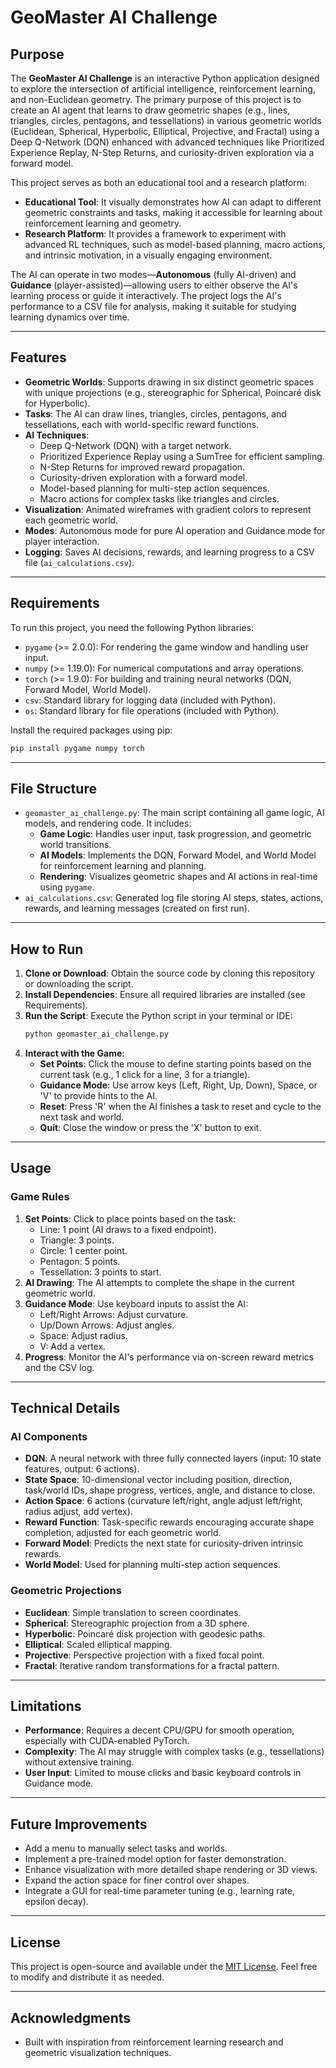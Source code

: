 # GeoMaster AI Challenge

## Purpose
The **GeoMaster AI Challenge** is an interactive Python application designed to explore the intersection of artificial intelligence, reinforcement learning, and non-Euclidean geometry. The primary purpose of this project is to create an AI agent that learns to draw geometric shapes (e.g., lines, triangles, circles, pentagons, and tessellations) in various geometric worlds (Euclidean, Spherical, Hyperbolic, Elliptical, Projective, and Fractal) using a Deep Q-Network (DQN) enhanced with advanced techniques like Prioritized Experience Replay, N-Step Returns, and curiosity-driven exploration via a forward model.

This project serves as both an educational tool and a research platform:
- **Educational Tool**: It visually demonstrates how AI can adapt to different geometric constraints and tasks, making it accessible for learning about reinforcement learning and geometry.
- **Research Platform**: It provides a framework to experiment with advanced RL techniques, such as model-based planning, macro actions, and intrinsic motivation, in a visually engaging environment.

The AI can operate in two modes—**Autonomous** (fully AI-driven) and **Guidance** (player-assisted)—allowing users to either observe the AI's learning process or guide it interactively. The project logs the AI's performance to a CSV file for analysis, making it suitable for studying learning dynamics over time.

---

## Features
- **Geometric Worlds**: Supports drawing in six distinct geometric spaces with unique projections (e.g., stereographic for Spherical, Poincaré disk for Hyperbolic).
- **Tasks**: The AI can draw lines, triangles, circles, pentagons, and tessellations, each with world-specific reward functions.
- **AI Techniques**:
  - Deep Q-Network (DQN) with a target network.
  - Prioritized Experience Replay using a SumTree for efficient sampling.
  - N-Step Returns for improved reward propagation.
  - Curiosity-driven exploration with a forward model.
  - Model-based planning for multi-step action sequences.
  - Macro actions for complex tasks like triangles and circles.
- **Visualization**: Animated wireframes with gradient colors to represent each geometric world.
- **Modes**: Autonomous mode for pure AI operation and Guidance mode for player interaction.
- **Logging**: Saves AI decisions, rewards, and learning progress to a CSV file (`ai_calculations.csv`).

---

## Requirements
To run this project, you need the following Python libraries:
- `pygame` (>= 2.0.0): For rendering the game window and handling user input.
- `numpy` (>= 1.19.0): For numerical computations and array operations.
- `torch` (>= 1.9.0): For building and training neural networks (DQN, Forward Model, World Model).
- `csv`: Standard library for logging data (included with Python).
- `os`: Standard library for file operations (included with Python).

Install the required packages using pip:
```bash
pip install pygame numpy torch
```

---

## File Structure
- `geomaster_ai_challenge.py`: The main script containing all game logic, AI models, and rendering code. It includes:
  - **Game Logic**: Handles user input, task progression, and geometric world transitions.
  - **AI Models**: Implements the DQN, Forward Model, and World Model for reinforcement learning and planning.
  - **Rendering**: Visualizes geometric shapes and AI actions in real-time using `pygame`.
- `ai_calculations.csv`: Generated log file storing AI steps, states, actions, rewards, and learning messages (created on first run).

---

## How to Run
1. **Clone or Download**: Obtain the source code by cloning this repository or downloading the script.
2. **Install Dependencies**: Ensure all required libraries are installed (see Requirements).
3. **Run the Script**: Execute the Python script in your terminal or IDE:
   ```bash
   python geomaster_ai_challenge.py
   ```
4. **Interact with the Game**:
   - **Set Points**: Click the mouse to define starting points based on the current task (e.g., 1 click for a line, 3 for a triangle).
   - **Guidance Mode**: Use arrow keys (Left, Right, Up, Down), Space, or 'V' to provide hints to the AI.
   - **Reset**: Press 'R' when the AI finishes a task to reset and cycle to the next task and world.
   - **Quit**: Close the window or press the 'X' button to exit.

---

## Usage
### Game Rules
1. **Set Points**: Click to place points based on the task:
   - Line: 1 point (AI draws to a fixed endpoint).
   - Triangle: 3 points.
   - Circle: 1 center point.
   - Pentagon: 5 points.
   - Tessellation: 3 points to start.
2. **AI Drawing**: The AI attempts to complete the shape in the current geometric world.
3. **Guidance Mode**: Use keyboard inputs to assist the AI:
   - Left/Right Arrows: Adjust curvature.
   - Up/Down Arrows: Adjust angles.
   - Space: Adjust radius.
   - V: Add a vertex.
4. **Progress**: Monitor the AI's performance via on-screen reward metrics and the CSV log.

---

## Technical Details
### AI Components
- **DQN**: A neural network with three fully connected layers (input: 10 state features, output: 6 actions).
- **State Space**: 10-dimensional vector including position, direction, task/world IDs, shape progress, vertices, angle, and distance to close.
- **Action Space**: 6 actions (curvature left/right, angle adjust left/right, radius adjust, add vertex).
- **Reward Function**: Task-specific rewards encouraging accurate shape completion, adjusted for each geometric world.
- **Forward Model**: Predicts the next state for curiosity-driven intrinsic rewards.
- **World Model**: Used for planning multi-step action sequences.

### Geometric Projections
- **Euclidean**: Simple translation to screen coordinates.
- **Spherical**: Stereographic projection from a 3D sphere.
- **Hyperbolic**: Poincaré disk projection with geodesic paths.
- **Elliptical**: Scaled elliptical mapping.
- **Projective**: Perspective projection with a fixed focal point.
- **Fractal**: Iterative random transformations for a fractal pattern.

---

## Limitations
- **Performance**: Requires a decent CPU/GPU for smooth operation, especially with CUDA-enabled PyTorch.
- **Complexity**: The AI may struggle with complex tasks (e.g., tessellations) without extensive training.
- **User Input**: Limited to mouse clicks and basic keyboard controls in Guidance mode.

---

## Future Improvements
- Add a menu to manually select tasks and worlds.
- Implement a pre-trained model option for faster demonstration.
- Enhance visualization with more detailed shape rendering or 3D views.
- Expand the action space for finer control over shapes.
- Integrate a GUI for real-time parameter tuning (e.g., learning rate, epsilon decay).

---

## License
This project is open-source and available under the [MIT License](LICENSE). Feel free to modify and distribute it as needed.

---

## Acknowledgments
- Built with inspiration from reinforcement learning research and geometric visualization techniques.